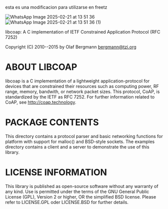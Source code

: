 esta es una modificacion para utilizarse en freetz


![WhatsApp Image 2025-02-21 at 13 51 36](https://github.com/user-attachments/assets/9c224a59-cada-4b6a-ac37-ed8a97a234ce)
![WhatsApp Image 2025-02-21 at 13 51 36 (1)](https://github.com/user-attachments/assets/cb616299-0412-4ff5-9740-c5da319b0118)








libcoap: A C implementation of IETF Constrained Application Protocol (RFC 7252)

Copyright (C) 2010--2015 by Olaf Bergmann <bergmann@tzi.org>

ABOUT LIBCOAP
=============

libcoap is a C implementation of a lightweight application-protocol
for devices that are constrained their resources such as computing
power, RF range, memory, bandwith, or network packet sizes. This
protocol, CoAP, is standardized by the IETF as RFC 7252. For further
information related to CoAP, see <http://coap.technology>.

PACKAGE CONTENTS
================

This directory contains a protocol parser and basic networking
functions for platform with support for malloc() and BSD-style
sockets. The examples directory contains a client and a server to
demonstrate the use of this library. 

LICENSE INFORMATION
===================

This library is published as open-source software without any warranty
of any kind. Use is permitted under the terms of the GNU General
Public License (GPL), Version 2 or higher, OR the simplified BSD
license. Please refer to LICENSE.GPL oder LICENSE.BSD for further
details.

